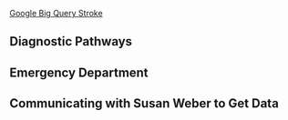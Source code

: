 [Google Big Query Stroke](https://console.cloud.google.com/storage/browser/mining-clinical-decisions-test?project=mining-clinical-decisions)

## Diagnostic Pathways 


## Emergency Department 


## Communicating with Susan Weber to Get Data 

